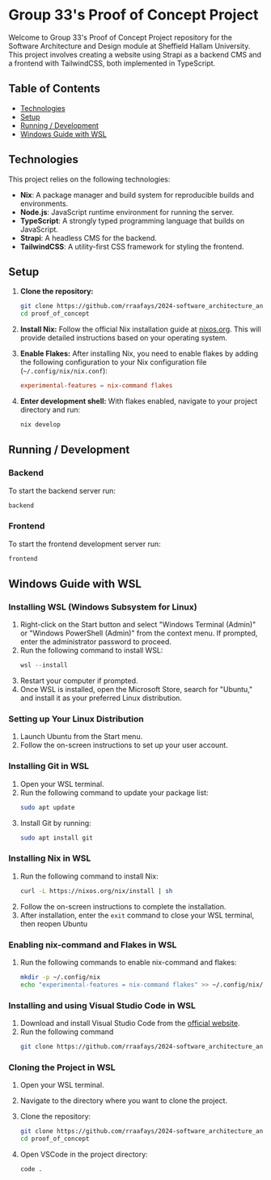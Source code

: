 # Group 33's Proof of Concept Project

Welcome to Group 33's Proof of Concept Project repository for the Software Architecture and Design module at Sheffield Hallam University. This project involves creating a website using Strapi as a backend CMS and a frontend with TailwindCSS, both implemented in TypeScript.

## Table of Contents

- [Technologies](#technologies)
- [Setup](#setup)
- [Running / Development](#running--development)
- [Windows Guide with WSL](#windows-guide-with-wsl)

## Technologies

This project relies on the following technologies:

- **Nix**: A package manager and build system for reproducible builds and environments.
- **Node.js**: JavaScript runtime environment for running the server.
- **TypeScript**: A strongly typed programming language that builds on JavaScript.
- **Strapi**: A headless CMS for the backend.
- **TailwindCSS**: A utility-first CSS framework for styling the frontend.

## Setup

1. **Clone the repository:**

   ```bash
   git clone https://github.com/rraafays/2024-software_architecture_and_design_task-2_proof_of_concept proof_of_concept
   cd proof_of_concept
   ```

2. **Install Nix:**
   Follow the official Nix installation guide at [nixos.org](https://nixos.org/download/). This will provide detailed instructions based on your operating system.

3. **Enable Flakes:**
   After installing Nix, you need to enable flakes by adding the following configuration to your Nix configuration file (`~/.config/nix/nix.conf`):

   ```conf
   experimental-features = nix-command flakes
   ```

4. **Enter development shell:**
   With flakes enabled, navigate to your project directory and run:

   ```bash
   nix develop
   ```

## Running / Development

### Backend

To start the backend server run:

```bash
backend
```

### Frontend

To start the frontend development server run:

```bash
frontend
```

## Windows Guide with WSL

### Installing WSL (Windows Subsystem for Linux)

1. Right-click on the Start button and select "Windows Terminal (Admin)" or "Windows PowerShell (Admin)" from the context menu. If prompted, enter the administrator password to proceed.
2. Run the following command to install WSL:
   ```powershell
   wsl --install
   ```
3. Restart your computer if prompted.
4. Once WSL is installed, open the Microsoft Store, search for "Ubuntu," and install it as your preferred Linux distribution.

### Setting up Your Linux Distribution

1. Launch Ubuntu from the Start menu.
2. Follow the on-screen instructions to set up your user account.

### Installing Git in WSL

1. Open your WSL terminal.
2. Run the following command to update your package list:
   ```bash
   sudo apt update
   ```
3. Install Git by running:
   ```bash
   sudo apt install git
   ```

### Installing Nix in WSL

1. Run the following command to install Nix:
   ```bash
   curl -L https://nixos.org/nix/install | sh
   ```
2. Follow the on-screen instructions to complete the installation.
3. After installation, enter the `exit` command to close your WSL terminal, then reopen Ubuntu

### Enabling nix-command and Flakes in WSL

1. Run the following commands to enable nix-command and flakes:
   ```bash
   mkdir -p ~/.config/nix
   echo "experimental-features = nix-command flakes" >> ~/.config/nix/nix.conf
   ```

### Installing and using Visual Studio Code in WSL

1. Download and install Visual Studio Code from the [official website](https://code.visualstudio.com/).
3. Run the following command
   ```bash
   git clone https://github.com/rraafays/2024-software_architecture_and_design_task-2_proof_of_concept/
   ```

### Cloning the Project in WSL

1. Open your WSL terminal.
2. Navigate to the directory where you want to clone the project.
3. Clone the repository:

   ```bash
   git clone https://github.com/rraafays/2024-software_architecture_and_design_task-2_proof_of_concept proof_of_concept
   cd proof_of_concept
   ```
4. Open VSCode in the project directory:

   ```bash
   code .
   ```

